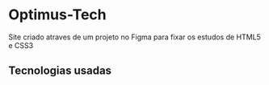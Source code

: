 <h1 text-align:center >Optimus-Tech</h1>

<p>Site criado atraves de um projeto no Figma para fixar os estudos de HTML5 e CSS3</p>

<h2>Tecnologias usadas</h2>

